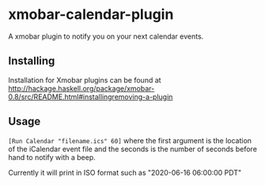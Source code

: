 # xmobar-calendar-plugin

A xmobar plugin to notify you on your next calendar events.

## Installing

Installation for Xmobar plugins can be found at http://hackage.haskell.org/package/xmobar-0.8/src/README.html#installingremoving-a-plugin

## Usage

`[Run Calendar "filename.ics" 60]`
where the first argument is the location of the iCalendar event file and the seconds is the number of seconds before hand to notify with a beep.

Currently it will print in ISO format such as "2020-06-16 06:00:00 PDT"
